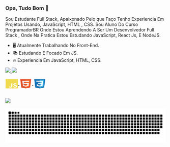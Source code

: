 ### Opa, Tudo Bom   👋

Sou Estudante Full Stack, Apaixonado Pelo que Faço Tenho Experiencia Em Projetos Usando, JavaScript, HTML , CSS.
Sou Aluno Do Curso ProgramadorBR Onde Estou Aprendendo A Ser Um Desenvolvedor Full Stack , Onde Na Pratica Estou Estudando
JavaScript, React Js, E NodeJS.

- 🖥️ Atualmente Trabalhando No Front-End.
- 📚 Estudando E Focado Em JS.
- 🔥 Experiencia Em JavaScript, HTML, CSS.

<div>
  
  <a href="https://github.com/Marcos-OliveiraVO">
  <img height="180em" src="https://github-readme-stats.vercel.app/api?username=Marcos-OliveiraVO&show_icons=true&theme=dracula&include_all_commits=true&count_private=true"/>
  <img height="180em" src="https://github-readme-stats.vercel.app/api/top-langs/?username=Marcos-OliveiraVO&layout=compact&langs_count=7&theme=dracula"/>
    
</div>
  
<div style="display: inline_block"><br>
  <img align="center" alt="Marcos-Js" height="30" width="40" src="https://raw.githubusercontent.com/devicons/devicon/master/icons/javascript/javascript-plain.svg">
  <img align="center" alt="Marcos-HTML" height="30" width="40" src="https://raw.githubusercontent.com/devicons/devicon/master/icons/html5/html5-original.svg">
  <img align="center" alt="Marcos-CSS" height="30" width="40" src="https://raw.githubusercontent.com/devicons/devicon/master/icons/css3/css3-original.svg">

</div>
  
  ##
  
  <div> 

  <a href = "mailto:MarcosOliveira.rd@gmail.com"><img src="https://img.shields.io/badge/-Gmail-%23333?style=for-the-badge&logo=gmail&logoColor=white" target="_blank"></a>
 
  ![Snake animation](https://github.com/Marcos-OliveiraVO/Marcos-OliveiraVO/blob/output/github-contribution-grid-snake.svg)
 
</div>

